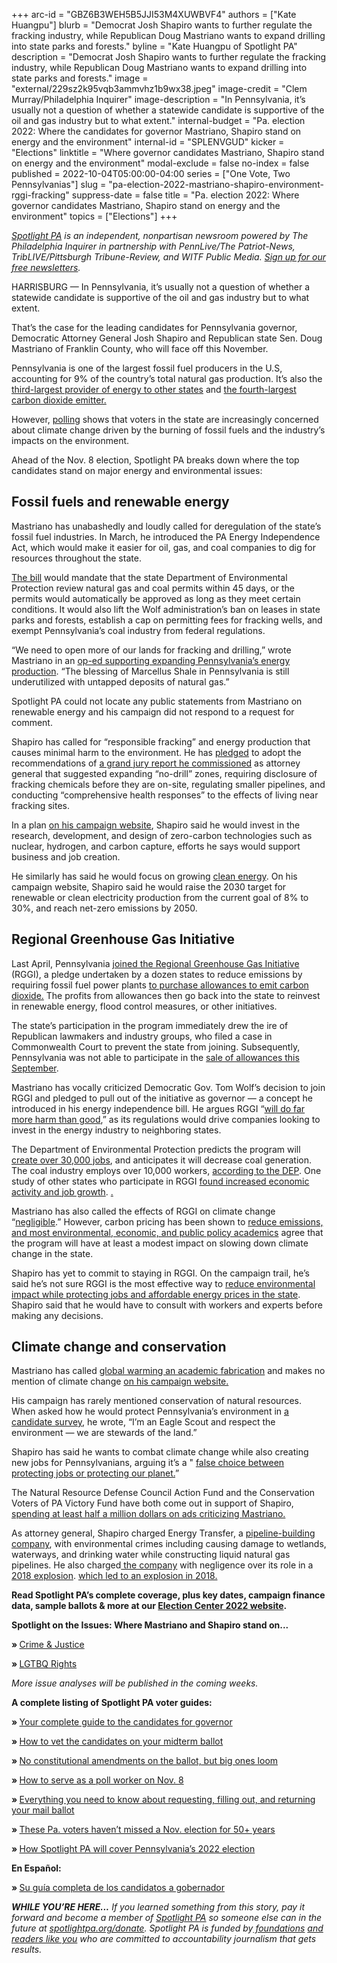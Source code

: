 +++
arc-id = "GBZ6B3WEH5B5JJI53M4XUWBVF4"
authors = ["Kate Huangpu"]
blurb = "Democrat Josh Shapiro wants to further regulate the fracking industry, while Republican Doug Mastriano wants to expand drilling into state parks and forests."
byline = "Kate Huangpu of Spotlight PA"
description = "Democrat Josh Shapiro wants to further regulate the fracking industry, while Republican Doug Mastriano wants to expand drilling into state parks and forests."
image = "external/229sz2k95vqb3ammvhz1b9wx38.jpeg"
image-credit = "Clem Murray/Philadelphia Inquirer"
image-description = "In Pennsylvania, it’s usually not a question of whether a statewide candidate is supportive of the oil and gas industry but to what extent."
internal-budget = "Pa. election 2022: Where the candidates for governor Mastriano, Shapiro stand on energy and the environment"
internal-id = "SPLENVGUD"
kicker = "Elections"
linktitle = "Where governor candidates Mastriano, Shapiro stand on energy and the environment"
modal-exclude = false
no-index = false
published = 2022-10-04T05:00:00-04:00
series = ["One Vote, Two Pennsylvanias"]
slug = "pa-election-2022-mastriano-shapiro-environment-rggi-fracking"
suppress-date = false
title = "Pa. election 2022: Where governor candidates Mastriano, Shapiro stand on energy and the environment"
topics = ["Elections"]
+++

<a href="https://www.spotlightpa.org/"><i>Spotlight PA</i></a><i> is an independent, nonpartisan newsroom powered by The Philadelphia Inquirer in partnership with PennLive/The Patriot-News, TribLIVE/Pittsburgh Tribune-Review, and WITF Public Media. </i><a href="https://www.spotlightpa.org/newsletters"><i>Sign up for our free newsletters</i></a><i>.</i>

HARRISBURG — In Pennsylvania, it’s usually not a question of whether a statewide candidate is supportive of the oil and gas industry but to what extent.

That’s the case for the leading candidates for Pennsylvania governor, Democratic Attorney General Josh Shapiro and Republican state Sen. Doug Mastriano of Franklin County, who will face off this November.

Pennsylvania is one of the largest fossil fuel producers in the U.S, accounting for 9% of the country’s total natural gas production. It’s also the <a href="https://www.eia.gov/state/analysis.php?sid=PA">third-largest provider of energy to other states</a> and <a href="https://stateimpact.npr.org/pennsylvania/2022/09/02/pennsylvania-will-miss-september-rggi-auction-as-court-battle-continues/">the fourth-largest carbon dioxide emitter. </a>

However, <a href="https://www.penncapital-star.com/commentary/poll-environmental-issues-front-and-center-for-pa-voters-in-2022-friday-morning-coffee/">polling</a> shows that voters in the state are increasingly concerned about climate change driven by the burning of fossil fuels and the industry’s impacts on the environment.

Ahead of the Nov. 8 election, Spotlight PA breaks down where the top candidates stand on major energy and environmental issues:

<script src="https://www.spotlightpa.org/embed.js" async></script><div data-spl-embed-version="1" data-spl-src="https://www.spotlightpa.org/embeds/tips/?flag_text=ELECTION%202022&tip_text=Spotlight%20PA%20is%20covering%20Pennsylvania's%202022%20gubernatorial%20and%20legislative%20elections%20%E2%80%94%20and%20we%20want%20you%20to%20help%20shape%20our%20stories.%20%3Cb%3ETell%20us%20what%20you%20want%20to%20know%20about%20those%20races%2C%20and%20send%20us%20any%20questions%20you%20have%20about%20the%20voting%20system.%3C%2Fb%3E%20Use%20the%20form%20below%20to%20reach%20our%20election%20team.&form_name=elections-embed"></div>

## Fossil fuels and renewable energy

Mastriano has unabashedly and loudly called for deregulation of the state’s fossil fuel industries. In March, he introduced the PA Energy Independence Act, which would make it easier for oil, gas, and coal companies to dig for resources throughout the state.

<a href="https://www.legis.state.pa.us/cfdocs/billInfo/billInfo.cfm?sYear=2021&sInd=0&body=S&type=B&bn=1219">The bill</a> would mandate that the state Department of Environmental Protection review natural gas and coal permits within 45 days, or the permits would automatically be approved as long as they meet certain conditions. It would also lift the Wolf administration’s ban on leases in state parks and forests, establish a cap on permitting fees for fracking wells, and exempt Pennsylvania’s coal industry from federal regulations.

“We need to open more of our lands for fracking and drilling,” wrote Mastriano in an <a href="https://www.pottsmerc.com/2022/03/10/state-sen-doug-mastriano-get-off-russian-oil-and-unleash-potential-of-pennsylvania-energy/">op-ed supporting expanding Pennsylvania’s energy production</a>. “The blessing of Marcellus Shale in Pennsylvania is still underutilized with untapped deposits of natural gas.”

Spotlight PA could not locate any public statements from Mastriano on renewable energy and his campaign did not respond to a request for comment.

Shapiro has called for “responsible fracking” and energy production that causes minimal harm to the environment. He has <a href="https://stateimpact.npr.org/pennsylvania/2022/05/13/as-pennsylvania-gubernatorial-candidates-push-more-gas-production-report-collects-studies-that-show-fracking-harms/">pledged</a> to adopt the recommendations of <a href="https://stateimpact.npr.org/pennsylvania/2020/06/25/pa-grand-jury-report-on-fracking-dep-failed-to-protect-peoples-health/">a grand jury report he commissioned</a> as attorney general that suggested expanding “no-drill” zones, requiring disclosure of fracking chemicals before they are on-site, regulating smaller pipelines, and conducting “comprehensive health responses” to the effects of living near fracking sites.

In a plan <a href="https://joshshapiro.org/news/josh-shapiro-releases-plan-to-boost-pennsylvanias-economy-by-cutting-red-tape-and-spurring-innovation/">on his campaign website</a>, Shapiro said he would invest in the research, development, and design of zero-carbon technologies such as nuclear, hydrogen, and carbon capture, efforts he says would support business and job creation.

He similarly has said he would focus on growing <a href="https://joshshapiro.org/news/josh-shapiro-releases-plan-to-boost-pennsylvanias-economy-by-cutting-red-tape-and-spurring-innovation/">clean energy</a>. On his campaign website, Shapiro said he would raise the 2030 target for renewable or clean electricity production from the current goal of 8% to 30%, and reach net-zero emissions by 2050.

## Regional Greenhouse Gas Initiative

Last April, Pennsylvania <a href="https://www.media.pa.gov/pages/DEP_details.aspx?newsid=1594">joined the Regional Greenhouse Gas Initiative </a>(RGGI), a pledge undertaken by a dozen states to reduce emissions by requiring fossil fuel power plants <a href="https://stateimpact.npr.org/pennsylvania/2022/09/02/pennsylvania-will-miss-september-rggi-auction-as-court-battle-continues/">to purchase allowances to emit carbon dioxide.</a> The profits from allowances then go back into the state to reinvest in renewable energy, flood control measures, or other initiatives.

The state’s participation in the program immediately drew the ire of Republican lawmakers and industry groups, who filed a case in Commonwealth Court to prevent the state from joining. Subsequently, Pennsylvania was not able to participate in the <a href="https://stateimpact.npr.org/pennsylvania/2022/09/02/pennsylvania-will-miss-september-rggi-auction-as-court-battle-continues/">sale of allowances this September</a>.

Mastriano has vocally criticized Democratic Gov. Tom Wolf’s decision to join RGGI and pledged to pull out of the initiative as governor — a concept he introduced in his energy independence bill. He argues RGGI “<a href="https://senatormastriano.com/2021/11/05/mastriano-op-ed-the-regional-greenhouse-gas-initiative-will-haunt-pa-long-into-the-future/">will do far more harm than good</a>,” as its regulations would drive companies looking to invest in the energy industry to neighboring states.

The Department of Environmental Protection predicts the program will <a href="https://www.dep.pa.gov/Citizens/climate/Pages/RGGI.aspx">create over 30,000 jobs</a>, and anticipates it will decrease coal generation. The coal industry employs over 10,000 workers, <a href="https://files.dep.state.pa.us/Energy/Office%20of%20Energy%20and%20Technology/OETDPortalFiles/2020EnergyReport/2020PAEnergyEmploymentReport.pdf">according to the DEP</a>. One study of other states who participate in RGGI <a href="https://files.dep.state.pa.us/Energy/Office%20of%20Energy%20and%20Technology/OETDPortalFiles/2020EnergyReport/2020PAEnergyEmploymentReport.pdf">found increased economic activity and job growth</a>. <a href="https://files.dep.state.pa.us/Energy/Office%20of%20Energy%20and%20Technology/OETDPortalFiles/2020EnergyReport/2020PAEnergyEmploymentReport.pdf">.</a>

Mastriano has also called the effects of RGGI on climate change “<a href="https://senatormastriano.com/2021/11/05/mastriano-op-ed-the-regional-greenhouse-gas-initiative-will-haunt-pa-long-into-the-future/">negligible</a>.” However, carbon pricing has been shown to <a href="https://stateimpact.npr.org/pennsylvania/2020/09/14/rggi-behind-the-rhetoric-what-we-know-about-the-regional-greenhouse-gas-initiative/">reduce emissions, and most environmental, economic, and public policy academics</a> agree that the program will have at least a modest impact on slowing down climate change in the state.

Shapiro has yet to commit to staying in RGGI. On the campaign trail, he’s said he’s not sure RGGI is the most effective way to <a href="https://whyy.org/articles/ags-office-approves-rggi-rule-after-shapiro-criticized-the-plan/">reduce environmental impact while protecting jobs and affordable energy prices in the state</a>. Shapiro said that he would have to consult with workers and experts before making any decisions.

<script src="https://www.spotlightpa.org/embed.js" async></script><div data-spl-embed-version="1" data-spl-src="https://www.spotlightpa.org/embeds/donate/"></div>

## Climate change and conservation

Mastriano has called <a href="https://www.rollingstone.com/politics/politics-news/doug-mastriano-senate-lgbtq-islam-climate-dreamers-1397275/">global warming an academic fabrication</a> and makes no mention of climate change <a href="https://www.doug4gov.com/">on his campaign website.</a>

His campaign has rarely mentioned conservation of natural resources. When asked how he would protect Pennsylvania’s environment in <a href="http://onyourballot.vote411.org/race-detail.do?id=2901302">a candidate survey</a>, he wrote, “I’m an Eagle Scout and respect the environment — we are stewards of the land.”

Shapiro has said he wants to combat climate change while also creating new jobs for Pennsylvanians, arguing it’s a " <a href="https://www.penncapital-star.com/commentary/poll-environmental-issues-front-and-center-for-pa-voters-in-2022-friday-morning-coffee/">false choice between protecting jobs or protecting our planet.</a>”

The Natural Resource Defense Council Action Fund and the Conservation Voters of PA Victory Fund have both come out in support of Shapiro, <a href="https://www.conservationpa.org/news/anti-pollution-ads-run-pa-governors-race">spending at least half a million dollars on ads criticizing Mastriano. </a>

As attorney general, Shapiro charged Energy Transfer, a <a href="https://www.wesa.fm/environment-energy/2022-08-07/energy-transfer-pleads-no-contest-to-criminal-charges-related-to-mariner-east-pipeline-construction">pipeline-building company</a>, with environmental crimes including causing damage to wetlands, waterways, and drinking water while constructing liquid natural gas pipelines. He also charged<a href="https://www.alleghenyfront.org/energy-transfer-facing-9-counts-of-environmental-crimes-for-2018-pipeline-blast/"> the company</a> with negligence over its role in a <a href="https://whyy.org/articles/mariner-east-pipeline-project-is-finished-after-years-of-environmental-damage-construction-delays/">2018 explosion</a>. <a href="https://whyy.org/articles/mariner-east-pipeline-project-is-finished-after-years-of-environmental-damage-construction-delays/">which led to an explosion in 2018.</a>

<b>Read Spotlight PA’s complete coverage, plus key dates, campaign finance data, sample ballots &amp; more at our </b><a href="http://spotlightpa.org/elections"><b>Election Center 2022 website</b></a><b>.</b>

<b>Spotlight on the Issues: Where Mastriano and Shapiro stand on...</b>

<b>» </b><a href="https://www.spotlightpa.org/news/2022/09/pa-election-2022-mastriano-shapiro-governor-race-crime-prison-bail-reform/">Crime &amp; Justice</a>

<b>» </b><a href="https://www.spotlightpa.org/news/2022/09/pa-election-2022-mastriano-shapiro-governor-race-lgbtq-rights-issues/">LGTBQ Rights</a>

<i>More issue analyses will be published in the coming weeks.</i>

<b>A complete listing of Spotlight PA voter guides:</b>

<b>» </b><a href="https://www.spotlightpa.org/news/2022/09/pa-election-2022-mastriano-shapiro-governor-race-complete-guide/">Your complete guide to the candidates for governor</a>

<b>» </b><a href="https://www.spotlightpa.org/news/2022/09/pa-election-2022-mastriano-shapiro-fetterman-oz-candidates-vetting-guide/">How to vet the candidates on your midterm ballot</a>

<b>» </b><a href="https://www.spotlightpa.org/news/2022/09/pa-election-2022-constitutional-amendments-abortion-voter-id/">No constitutional amendments on the ballot, but big ones loom</a>

<b>» </b><a href="https://www.spotlightpa.org/news/2022/09/pa-election-2022-poll-worker-guide-how-to-explainer/">How to serve as a poll worker on Nov. 8</a>

<b>» </b><a href="https://www.spotlightpa.org/news/2022/09/pa-election-2022-mail-voting-ballot-how-to-request-fill-out-return/" target="_blank">Everything you need to know about requesting, filling out, and returning your mail ballot</a>

<b>» </b><a href="https://www.spotlightpa.org/news/2022/09/pa-election-voters-hall-of-fame-interview/">These Pa. voters haven’t missed a Nov. election for 50+ years</a>

<b>» </b><a href="https://www.spotlightpa.org/news/2022/09/pa-election-2022-mastriano-shapiro-governor-our-coverage-explainer/">How Spotlight PA will cover Pennsylvania’s 2022 election</a>

<b>En Español:</b>

<b>» </b><a href="https://spotlightpa.us15.list-manage.com/track/click?u=77370ff1d001f9bb991fed9e7&id=89ed636808&e=ebfd0c4eb5">Su guía completa de los candidatos a gobernador</a>

<i><b>WHILE YOU’RE HERE...</b></i><i> If you learned something from this story, pay it forward and become a member of </i><a href="https://www.spotlightpa.org/"><i>Spotlight PA</i></a><i> so someone else can in the future at </i><a href="http://spotlightpa.org/donate"><i>spotlightpa.org/donate</i></a><i>. Spotlight PA is funded by</i><a href="https://www.spotlightpa.org/support"><i> foundations</i></a><i> </i><a href="https://www.spotlightpa.org/support"><i>and readers like you</i></a><i> who are committed to accountability journalism that gets results.</i>
